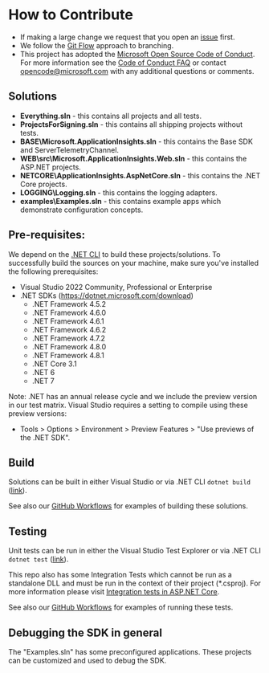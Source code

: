 # How to Contribute

- If making a large change we request that you open an [issue](https://github.com/Microsoft/ApplicationInsights-dotnet/issues) first. 
- We follow the [Git Flow](http://nvie.com/posts/a-successful-git-branching-model/) approach to branching. 
- This project has adopted the [Microsoft Open Source Code of Conduct](https://opensource.microsoft.com/codeofconduct/). For more information see the [Code of Conduct FAQ](https://opensource.microsoft.com/codeofconduct/faq/) or contact [opencode@microsoft.com](mailto:opencode@microsoft.com) with any additional questions or comments.

## Solutions

- **Everything.sln** - this contains all projects and all tests.
- **ProjectsForSigning.sln** - this contains all shipping projects without tests.
- **BASE\Microsoft.ApplicationInsights.sln** - this contains the Base SDK and ServerTelemetryChannel.
- **WEB\src\Microsoft.ApplicationInsights.Web.sln** - this contains the ASP.NET projects.
- **NETCORE\ApplicationInsights.AspNetCore.sln** - this contains the .NET Core projects.
- **LOGGING\Logging.sln** - this contains the logging adapters.
- **examples\Examples.sln** - this contains example apps which demonstrate configuration concepts.

## Pre-requisites:

We depend on the [.NET CLI](https://docs.microsoft.com/dotnet/core/tools/) to build these projects/solutions.
To successfully build the sources on your machine, make sure you've installed the following prerequisites:
- Visual Studio 2022 Community, Professional or Enterprise
- .NET SDKs (https://dotnet.microsoft.com/download)
    - .NET Framework 4.5.2
    - .NET Framework 4.6.0
    - .NET Framework 4.6.1
    - .NET Framework 4.6.2
    - .NET Framework 4.7.2
    - .NET Framework 4.8.0
    - .NET Framework 4.8.1
    - .NET Core 3.1
    - .NET 6
    - .NET 7

Note: .NET has an annual release cycle and we include the preview version in our test matrix.
Visual Studio requires a setting to compile using these preview versions:
  - Tools > Options > Environment > Preview Features > "Use previews of the .NET SDK".

## Build

Solutions can be built in either Visual Studio or via .NET CLI `dotnet build` ([link](https://docs.microsoft.com/dotnet/core/tools/dotnet-build)).

See also our [GitHub Workflows](/.github/workflows) for examples of building these solutions.

## Testing

Unit tests can be run in either the Visual Studio Test Explorer or via .NET CLI `dotnet test` ([link](https://docs.microsoft.com/dotnet/core/tools/dotnet-test)).

This repo also has some Integration Tests which cannot be run as a standalone DLL and must be run in the context of their project (*.csproj).
For more information please visit [Integration tests in ASP.NET Core](https://docs.microsoft.com/aspnet/core/test/integration-tests).

See also our [GitHub Workflows](/.github/workflows) for examples of running these tests.

## Debugging the SDK in general

The "Examples.sln" has some preconfigured applications. These projects can be customized and used to debug the SDK.
